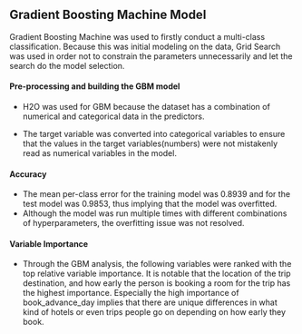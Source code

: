 ## Gradient Boosting Machine Model

Gradient Boosting Machine was used to firstly conduct a multi-class classification. Because this was initial
modeling on the data, Grid Search was used in order not to constrain the parameters unnecessarily and let the search
do the model selection.

#### Pre-processing and building the GBM model

- H2O was used for GBM because the dataset has a combination of numerical and categorical data in the
predictors.

- The target variable was converted into categorical variables to ensure that the values in the target
variables(numbers) were not mistakenly read as numerical variables in the model.

#### Accuracy

- The mean per-class error for the training model was 0.8939 and for the test model was 0.9853, thus
implying that the model was overfitted.
- Although the model was run multiple times with different combinations of hyperparameters, the overfitting
issue was not resolved.

#### Variable Importance

- Through the GBM analysis, the following variables were ranked with the top relative variable importance.
It is notable that the location of the trip destination, and how early the person is booking a room for the trip
has the highest importance. Especially the high importance of book_advance_day implies that there are
unique differences in what kind of hotels or even trips people go on depending on how early they book.
